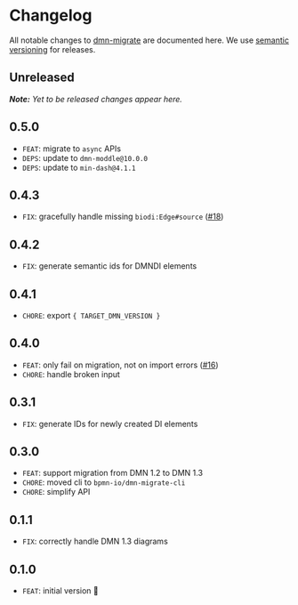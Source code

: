 # Changelog

All notable changes to [dmn-migrate](https://github.com/bpmn-io/dmn-migrate) are documented here. We use [semantic versioning](http://semver.org/) for releases.

## Unreleased

___Note:__ Yet to be released changes appear here._

## 0.5.0

* `FEAT`: migrate to `async` APIs
* `DEPS`: update to `dmn-moddle@10.0.0`
* `DEPS`: update to `min-dash@4.1.1`

## 0.4.3

* `FIX`: gracefully handle missing `biodi:Edge#source` ([#18](https://github.com/bpmn-io/dmn-migrate/issues/18))

## 0.4.2

* `FIX`: generate semantic ids for DMNDI elements

## 0.4.1

* `CHORE`: export `{ TARGET_DMN_VERSION }`

## 0.4.0

* `FEAT`: only fail on migration, not on import errors ([#16](https://github.com/bpmn-io/dmn-migrate/issues/16))
* `CHORE`: handle broken input

## 0.3.1

* `FIX`: generate IDs for newly created DI elements

## 0.3.0

* `FEAT`: support migration from DMN 1.2 to DMN 1.3
* `CHORE`: moved cli to `bpmn-io/dmn-migrate-cli`
* `CHORE`: simplify API

## 0.1.1

* `FIX`: correctly handle DMN 1.3 diagrams

## 0.1.0

* `FEAT`: initial version :tada:
